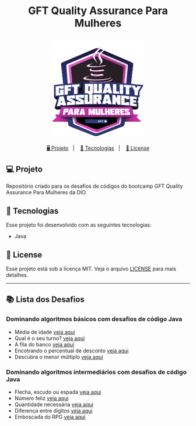 <h1 align="center">
  GFT Quality Assurance Para Mulheres
</h1>

<h2 align="center">
  <img src="./assets/gft-qa.png" width="250px">
</h2>

<p align="center">
  <a href="#-projeto">🖥️ Projeto</a>&nbsp;&nbsp;&nbsp;|&nbsp;&nbsp;&nbsp;
  <a href="#-tecnologias">🚀 Tecnologias</a>&nbsp;&nbsp;&nbsp;|&nbsp;&nbsp;&nbsp;
  <a href="#-license">📝 License</a>
</p>

## 💻 Projeto

Repositório criado para os desafios de códigos do bootcamp GFT Quality Assurance Para Mulheres da DIO.

## 🚀 Tecnologias

Esse projeto foi desenvolvido com as seguintes tecnologias:

- Java

## 📝 License

Esse projeto está sob a licença MIT. Veja o arquivo [LICENSE](LICENSE) para mais detalhes.

---

## 📚 Lista dos Desafios

### Dominando algoritmos básicos com desafios de código Java

- Média de idade [veja aqui](./modulo1-desafio1/MediaIdade.java)
- Qual é o seu turno? [veja aqui](./modulo1-desafio2/QualSeuTurno.java)
- A fila do banco [veja aqui](./modulo1-desafio3/FilaDoBanco.java)
- Encotrando o percentual de desconto [veja aqui](./modulo1-desafio4/Percentual.java)
- Descubra o menor múltiplo [veja aqui](./modulo1-desafio5/MenorNumero.java)

### Dominando algoritmos intermediários com desafios de código Java

- Flecha, escudo ou espada [veja aqui](./modulo2-desafio1/FlechaEscudoOuEspada.java)
- Número feliz [veja aqui](./modulo2-desafio2/NumeroFeliz.java)
- Quantidade necessária [veja aqui](./modulo2-desafio3/QuantidadeNecessaria.java)
- Diferença entre dígitos [veja aqui](./modulo2-desafio4/DiferencaEntreDigitos.java)
- Emboscada do RPG [veja aqui](./modulo2-desafio5/EmboscadaRPG.java)
